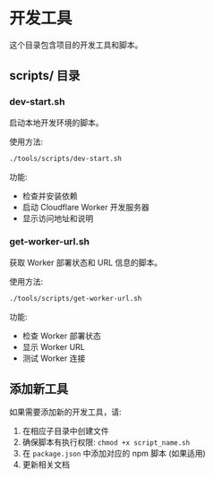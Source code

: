 # 开发工具

这个目录包含项目的开发工具和脚本。

## scripts/ 目录

### dev-start.sh
启动本地开发环境的脚本。

使用方法:
```bash
./tools/scripts/dev-start.sh
```

功能:
- 检查并安装依赖
- 启动 Cloudflare Worker 开发服务器
- 显示访问地址和说明

### get-worker-url.sh  
获取 Worker 部署状态和 URL 信息的脚本。

使用方法:
```bash
./tools/scripts/get-worker-url.sh
```

功能:
- 检查 Worker 部署状态
- 显示 Worker URL
- 测试 Worker 连接

## 添加新工具

如果需要添加新的开发工具，请:

1. 在相应子目录中创建文件
2. 确保脚本有执行权限: `chmod +x script_name.sh`
3. 在 `package.json` 中添加对应的 npm 脚本 (如果适用)
4. 更新相关文档
